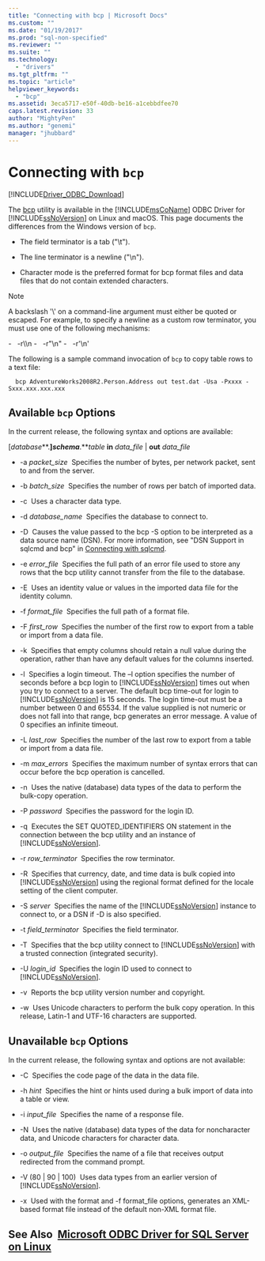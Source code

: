 ```yaml
---
title: "Connecting with bcp | Microsoft Docs"
ms.custom: ""
ms.date: "01/19/2017"
ms.prod: "sql-non-specified"
ms.reviewer: ""
ms.suite: ""
ms.technology:
  - "drivers"
ms.tgt_pltfrm: ""
ms.topic: "article"
helpviewer_keywords:
  - "bcp"
ms.assetid: 3eca5717-e50f-40db-be16-a1cebbdfee70
caps.latest.revision: 33
author: "MightyPen"
ms.author: "genemi"
manager: "jhubbard"
---
```

# Connecting with `bcp`
[!INCLUDE[Driver_ODBC_Download](../../includes/driver_odbc_download.md)]

The [bcp](http://go.microsoft.com/fwlink/?LinkID=190626) utility is available in the [!INCLUDE[msCoName](../../includes/msconame_md.md)] ODBC Driver for [!INCLUDE[ssNoVersion](../../includes/ssnoversion_md.md)] on Linux and macOS. This page documents the differences from the Windows version of `bcp`.

* The field terminator is a tab ("\t").

* The line terminator is a newline ("\n").

* Character mode is the preferred format for bcp format files and data files that do not contain extended characters.

> [!NOTE]
> A backslash '\\' on a command-line argument must either be quoted or escaped. For example, to specify a newline as a custom row terminator, you must use one of the following mechanisms:  
>
> -   -r\\\n
> -   -r"\n"
> -   -r'\n'

The following is a sample command invocation of `bcp` to copy table rows to a text file:

```  bcp AdventureWorks2008R2.Person.Address out test.dat -Usa -Pxxxx -Sxxx.xxx.xxx.xxx  ```

## Available `bcp` Options

In the current release, the following syntax and options are available:

[*database***.**]*schema***.***table* **in** *data_file* | **out** *data_file*

* -a *packet_size*  Specifies the number of bytes, per network packet, sent to and from the server.

* -b *batch_size*  Specifies the number of rows per batch of imported data.

* -c  Uses a character data type.

* -d *database_name*  Specifies the database to connect to.

* -D  Causes the value passed to the bcp -S option to be interpreted as a data source name (DSN). For more information, see "DSN Support in sqlcmd and bcp" in [Connecting with sqlcmd](../../connect/odbc/linux-mac/connecting-with-sqlcmd.md).

* -e *error_file*  Specifies the full path of an error file used to store any rows that the bcp utility cannot transfer from the file to the database.

* -E  Uses an identity value or values in the imported data file for the identity column.

* -f *format_file*  Specifies the full path of a format file.

* -F *first_row*  Specifies the number of the first row to export from a table or import from a data file.

* -k  Specifies that empty columns should retain a null value during the operation, rather than have any default values for the columns inserted.

* -l  Specifies a login timeout. The –l option specifies the number of seconds before a bcp login to [!INCLUDE[ssNoVersion](../../includes/ssnoversion_md.md)] times out when you try to connect to a server. The default bcp time-out for login to [!INCLUDE[ssNoVersion](../../includes/ssnoversion_md.md)] is 15 seconds. The login time-out must be a number between 0 and 65534. If the value supplied is not numeric or does not fall into that range, bcp generates an error message. A value of 0 specifies an infinite timeout.

* -L *last_row*  Specifies the number of the last row to export from a table or import from a data file.

* -m *max_errors*  Specifies the maximum number of syntax errors that can occur before the bcp operation is cancelled.

* -n  Uses the native (database) data types of the data to perform the bulk-copy operation.

* -P *password*  Specifies the password for the login ID.

* -q  Executes the SET QUOTED_IDENTIFIERS ON statement in the connection between the bcp utility and an instance of [!INCLUDE[ssNoVersion](../../includes/ssnoversion_md.md)].

* -r *row_terminator*  Specifies the row terminator.

* -R  Specifies that currency, date, and time data is bulk copied into [!INCLUDE[ssNoVersion](../../includes/ssnoversion_md.md)] using the regional format defined for the locale setting of the client computer.

* -S *server*  Specifies the name of the [!INCLUDE[ssNoVersion](../../includes/ssnoversion_md.md)] instance to connect to, or a DSN if -D is also specified.

* -t *field_terminator*  Specifies the field terminator.

* -T  Specifies that the bcp utility connect to [!INCLUDE[ssNoVersion](../../includes/ssnoversion_md.md)] with a trusted connection (integrated security).

* -U *login_id*  Specifies the login ID used to connect to [!INCLUDE[ssNoVersion](../../includes/ssnoversion_md.md)].

* -v  Reports the bcp utility version number and copyright.

* -w  Uses Unicode characters to perform the bulk copy operation. In this release, Latin-1 and UTF-16 characters are supported.

## Unavailable `bcp` Options

In the current release, the following syntax and options are not available:

* -C  Specifies the code page of the data in the data file.

* -h *hint*  Specifies the hint or hints used during a bulk import of data into a table or view.

* -i *input_file*  Specifies the name of a response file.

* -N  Uses the native (database) data types of the data for noncharacter data, and Unicode characters for character data.

* -o *output_file*  Specifies the name of a file that receives output redirected from the command prompt.

* -V (80 | 90 | 100)  Uses data types from an earlier version of [!INCLUDE[ssNoVersion](../../includes/ssnoversion_md.md)].

* -x  Used with the format and -f format_file options, generates an XML-based format file instead of the default non-XML format file.

## See Also  [Microsoft ODBC Driver for SQL Server on Linux](../../connect/odbc/linux-mac/connecting-with-sqlcmd.md)
